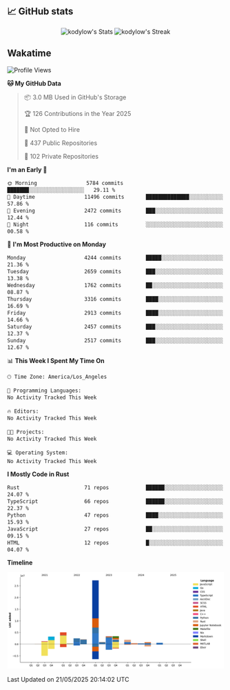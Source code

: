 ## 📈 GitHub stats
<!--START_SECTION:github-->
<div class="badges-githubstats">
  <p align="center">
    <img src="https://github-readme-stats.vercel.app/api?username=kodylow&theme=tokyonight&show_icons=true&hide_border=true&count_private=true" alt="kodylow's Stats" height="165">
    <img src="https://github-readme-streak-stats.herokuapp.com/?user=kodylow&theme=tokyonight&hide_border=true" alt="kodylow's Streak" height="165">
  </p>
</div>
<!--END_SECTION:github-->

## Wakatime 
<!--START_SECTION:waka-->
![Profile Views](http://img.shields.io/badge/Profile%20Views-1-blue)

**🐱 My GitHub Data** 

> 📦 3.0 MB Used in GitHub's Storage 
 > 
> 🏆 126 Contributions in the Year 2025
 > 
> 🚫 Not Opted to Hire
 > 
> 📜 437 Public Repositories 
 > 
> 🔑 102 Private Repositories 
 > 
**I'm an Early 🐤** 

```text
🌞 Morning                5784 commits        ███████░░░░░░░░░░░░░░░░░░   29.11 % 
🌆 Daytime                11496 commits       ██████████████░░░░░░░░░░░   57.86 % 
🌃 Evening                2472 commits        ███░░░░░░░░░░░░░░░░░░░░░░   12.44 % 
🌙 Night                  116 commits         ░░░░░░░░░░░░░░░░░░░░░░░░░   00.58 % 
```
📅 **I'm Most Productive on Monday** 

```text
Monday                   4244 commits        █████░░░░░░░░░░░░░░░░░░░░   21.36 % 
Tuesday                  2659 commits        ███░░░░░░░░░░░░░░░░░░░░░░   13.38 % 
Wednesday                1762 commits        ██░░░░░░░░░░░░░░░░░░░░░░░   08.87 % 
Thursday                 3316 commits        ████░░░░░░░░░░░░░░░░░░░░░   16.69 % 
Friday                   2913 commits        ████░░░░░░░░░░░░░░░░░░░░░   14.66 % 
Saturday                 2457 commits        ███░░░░░░░░░░░░░░░░░░░░░░   12.37 % 
Sunday                   2517 commits        ███░░░░░░░░░░░░░░░░░░░░░░   12.67 % 
```


📊 **This Week I Spent My Time On** 

```text
🕑︎ Time Zone: America/Los_Angeles

💬 Programming Languages: 
No Activity Tracked This Week

🔥 Editors: 
No Activity Tracked This Week

🐱‍💻 Projects: 
No Activity Tracked This Week

💻 Operating System: 
No Activity Tracked This Week
```

**I Mostly Code in Rust** 

```text
Rust                     71 repos            ██████░░░░░░░░░░░░░░░░░░░   24.07 % 
TypeScript               66 repos            ██████░░░░░░░░░░░░░░░░░░░   22.37 % 
Python                   47 repos            ████░░░░░░░░░░░░░░░░░░░░░   15.93 % 
JavaScript               27 repos            ██░░░░░░░░░░░░░░░░░░░░░░░   09.15 % 
HTML                     12 repos            █░░░░░░░░░░░░░░░░░░░░░░░░   04.07 % 
```



**Timeline**

![Lines of Code chart](https://raw.githubusercontent.com/Kodylow/Kodylow/master/assets/bar_graph.png)


 Last Updated on 21/05/2025 20:14:02 UTC
<!--END_SECTION:waka-->

